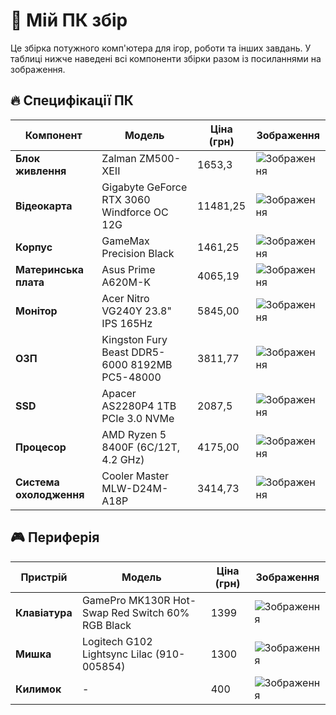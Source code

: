 # 🚀 Мій ПК збір

Це збірка потужного комп'ютера для ігор, роботи та інших завдань. У таблиці нижче наведені всі компоненти збірки разом із посиланнями на зображення.

## 🔥 Специфікації ПК

| Компонент | Модель | Ціна (грн) | Зображення |
|-----------|--------|------------|------------|
| **Блок живлення** | Zalman ZM500-XEII | 1653,3 | ![Зображення](https://content.rozetka.com.ua/goods/images/big/36042710.jpg) |
| **Відеокарта** | Gigabyte GeForce RTX 3060 Windforce OC 12G | 11481,25 | ![Зображення](https://img.telemart.ua/514423-658802-product_popup/gigabyte-geforce-rtx-3060-windforce-oc-12228mb-gv-n3060wf2oc-12gd-20.png) |
| **Корпус** | GameMax Precision Black | 1461,25 | ![Зображення](https://img.telemart.ua/446658-589286-product_popup/gamemax-precision-tempered-glass-bez-bp-black.png) |
| **Материнська плата** | Asus Prime A620M-K | 4065,19 | ![Зображення](https://content2.rozetka.com.ua/goods/images/big/374825873.jpg) |
| **Монітор** | Acer Nitro VG240Y 23.8" IPS 165Hz | 5845,00 | ![Зображення](https://content2.rozetka.com.ua/goods/images/big/435791517.jpg) |
| **ОЗП** | Kingston Fury Beast DDR5-6000 8192MB PC5-48000 | 3811,77 | ![Зображення](https://content1.rozetka.com.ua/goods/images/big/516789530.jpg) |
| **SSD** | Apacer AS2280P4 1TB PCIe 3.0 NVMe | 2087,5 | ![Зображення](https://click.ua/content/shop/products/81487/photos/nakopitel-ssd-1tb-apacer-as2280p4x-m-2-pcie-3-0-3d-tlc-ap1tbas2280p4x-1-679x188-b871.jpg) |
| **Процесор** | AMD Ryzen 5 8400F (6C/12T, 4.2 GHz) | 4175,00 | ![Зображення](https://click.ua/content/shop/products/137452/photos/protsessor-amd-ryzen-5-8400f-4-2ghz-16mb-65w-am5-tray-100-000001591-800x800-df1c.jpg) |
| **Система охолодження** | Cooler Master MLW-D24M-A18P | 3414,73 | ![Зображення](https://content1.rozetka.com.ua/goods/images/big/269248144.jpg) |

## 🎮 Периферія

| Пристрій | Модель | Ціна (грн) | Зображення |
|----------|--------|------------|------------|
| **Клавіатура** | GamePro MK130R Hot-Swap Red Switch 60% RGB Black | 1399 | ![Зображення](https://content2.rozetka.com.ua/goods/images/big/465863058.jpg) |
| **Мишка** | Logitech G102 Lightsync Lilac (910-005854) | 1300 | ![Зображення](https://content1.rozetka.com.ua/goods/images/big/185402801.jpg) |
| **Килимок** | - | 400 | ![Зображення](https://img.kwcdn.com/product/1e78ea4f6b/8fc5a5e7-1075-483d-bca3-3e23c03520d5_1600x1600.jpeg?imageView2/2/w/1300/q/80/format/webp) |


